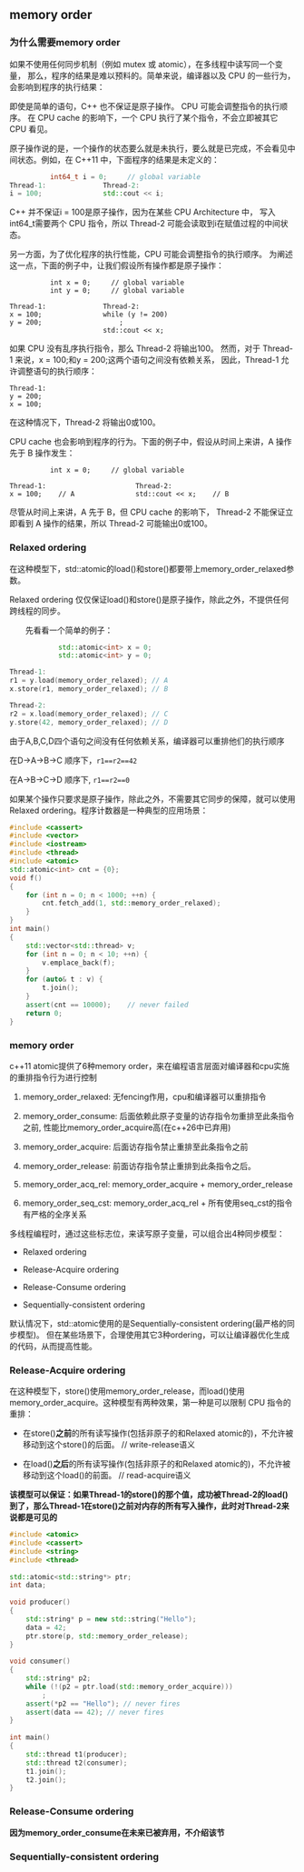 ## memory order

### 为什么需要memory order

如果不使用任何同步机制（例如 mutex 或 atomic），在多线程中读写同一个变量，
那么，程序的结果是难以预料的。简单来说，编译器以及 CPU 的一些行为，会影响到程序的执行结果：

即使是简单的语句，C++ 也不保证是原子操作。
CPU 可能会调整指令的执行顺序。
在 CPU cache 的影响下，一个 CPU 执行了某个指令，不会立即被其它 CPU 看见。

原子操作说的是，一个操作的状态要么就是未执行，要么就是已完成，不会看见中间状态。例如，在 C++11 中，下面程序的结果是未定义的：




```cpp
          int64_t i = 0;     // global variable
Thread-1:              Thread-2:
i = 100;               std::cout << i;
````
C++ 并不保证i = 100是原子操作，因为在某些 CPU Architecture 中，
写入int64_t需要两个 CPU 指令，所以 Thread-2 可能会读取到i在赋值过程的中间状态。

另一方面，为了优化程序的执行性能，CPU 可能会调整指令的执行顺序。
为阐述这一点，下面的例子中，让我们假设所有操作都是原子操作：

```
          int x = 0;     // global variable
          int y = 0;     // global variable
		  
Thread-1:              Thread-2:
x = 100;               while (y != 200)
y = 200;                   ;
                       std::cout << x;
```
如果 CPU 没有乱序执行指令，那么 Thread-2 将输出100。
然而，对于 Thread-1 来说，x = 100;和y = 200;这两个语句之间没有依赖关系，
因此，Thread-1 允许调整语句的执行顺序：

```
Thread-1:
y = 200;
x = 100;
```
在这种情况下，Thread-2 将输出0或100。

CPU cache 也会影响到程序的行为。下面的例子中，假设从时间上来讲，A 操作先于 B 操作发生：

```
          int x = 0;     // global variable
		  
Thread-1:                      Thread-2:
x = 100;    // A               std::cout << x;    // B
```

尽管从时间上来讲，A 先于 B，但 CPU cache 的影响下，
Thread-2 不能保证立即看到 A 操作的结果，所以 Thread-2 可能输出0或100。

### Relaxed ordering

在这种模型下，std::atomic的load()和store()都要带上memory_order_relaxed参数。

Relaxed ordering 仅仅保证load()和store()是原子操作，除此之外，不提供任何跨线程的同步。

　　先看看一个简单的例子：

```cpp 
            std::atomic<int> x = 0; 
            std::atomic<int> y = 0;

Thread-1:                              
r1 = y.load(memory_order_relaxed); // A
x.store(r1, memory_order_relaxed); // B

Thread-2:
r2 = x.load(memory_order_relaxed); // C
y.store(42, memory_order_relaxed); // D
```

由于A,B,C,D四个语句之间没有任何依赖关系，编译器可以重排他们的执行顺序

在D->A->B->C 顺序下，`r1==r2==42`

在A->B->C->D 顺序下, `r1==r2==0`

如果某个操作只要求是原子操作，除此之外，不需要其它同步的保障，就可以使用 Relaxed ordering。程序计数器是一种典型的应用场景：

```cpp
#include <cassert>
#include <vector>
#include <iostream>
#include <thread>
#include <atomic>
std::atomic<int> cnt = {0};
void f()
{
    for (int n = 0; n < 1000; ++n) {
        cnt.fetch_add(1, std::memory_order_relaxed);
    }
}
int main()
{
    std::vector<std::thread> v;
    for (int n = 0; n < 10; ++n) {
        v.emplace_back(f);
    }
    for (auto& t : v) {
        t.join();
    }
    assert(cnt == 10000);    // never failed
    return 0;
}
```

### memory order

c++11 atomic提供了6种memory order，来在编程语言层面对编译器和cpu实施的重排指令行为进行控制

1. memory_order_relaxed: 无fencing作用，cpu和编译器可以重排指令

2. memory_order_consume: 后面依赖此原子变量的访存指令勿重排至此条指令之前, 
    性能比memory_order_acquire高(在c++26中已弃用)

3. memory_order_acquire: 后面访存指令禁止重排至此条指令之前

4. memory_order_release: 前面访存指令禁止重排到此条指令之后。

5. memory_order_acq_rel: memory_order_acquire + memory_order_release

6. memory_order_seq_cst: memory_order_acq_rel + 所有使用seq_cst的指令有严格的全序关系


多线程编程时，通过这些标志位，来读写原子变量，可以组合出4种同步模型：

- Relaxed ordering

- Release-Acquire ordering

- Release-Consume ordering

- Sequentially-consistent ordering

默认情况下，std::atomic使用的是Sequentially-consistent ordering(最严格的同步模型)。
但在某些场景下，合理使用其它3种ordering，可以让编译器优化生成的代码，从而提高性能。


### Release-Acquire ordering

在这种模型下，store()使用memory_order_release，而load()使用memory_order_acquire。这种模型有两种效果，第一种是可以限制 CPU 指令的重排：

- 在store()**之前**的所有读写操作(包括非原子的和Relaxed atomic的)，不允许被移动到这个store()的后面。 // write-release语义

- 在load()**之后**的所有读写操作(包括非原子的和Relaxed atomic的)，不允许被移动到这个load()的前面。 // read-acquire语义

**该模型可以保证：如果Thread-1的store()的那个值，成功被Thread-2的load()到了，那么Thread-1在store()之前对内存的所有写入操作，此时对Thread-2来说都是可见的**

```cpp
#include <atomic>
#include <cassert>
#include <string>
#include <thread>
 
std::atomic<std::string*> ptr;
int data;
 
void producer()
{
    std::string* p = new std::string("Hello");
    data = 42;
    ptr.store(p, std::memory_order_release);
}
 
void consumer()
{
    std::string* p2;
    while (!(p2 = ptr.load(std::memory_order_acquire)))
        ;
    assert(*p2 == "Hello"); // never fires
    assert(data == 42); // never fires
}
 
int main()
{
    std::thread t1(producer);
    std::thread t2(consumer);
    t1.join(); 
    t2.join();
}
```

### Release-Consume ordering

**因为memory_order_consume在未来已被弃用，不介绍该节**

### Sequentially-consistent ordering
